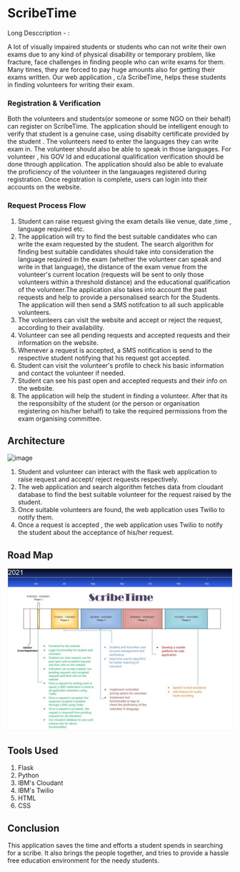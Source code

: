 # ScribeTime
Long Desccription - :

A lot of visually impaired students or students who can not write their own exams due to any kind of physical disability or temporary problem, like fracture, face challenges in finding people who can write exams for them. Many times, they are forced to pay huge amounts also for getting their exams written. Our web application , c/a ScribeTime, helps these students in finding volunteers for writing their exam. 

### Registration & Verification

Both the volunteers and students(or someone or some NGO on their behalf) can register on ScribeTime. The application should be intelligent enough to verify that student is a genuine case, using disabilty certificate provided by the student . The volunteers need to enter the languages they can write exam in. The volunteer should also be able to speak in those languages. For volunteer , his GOV Id and educational qualification verification should be done through application. The application should also be able to evaluate the proficiency of the volunteer in the langauages registered  during registration. Once registration is complete, users can login into their accounts on the website.

### Request Process Flow

1. Student can raise request giving the exam details like venue, date ,time , language required etc. 
2. The application will try to find the best suitable candidates who can write the exam requested by the student. The search algorithm for finding best suitable candidates should take into consideration the language required in the exam (whether the volunteer can speak and write in that language), the distance of the exam venue from the volunteer's current location (requests will be sent to only those volunteers within a threshold distance) and the educational qualification of the volunteer.The application also takes into account the past requests and help to provide a personalised search for the Students. The application will then send a SMS notifcation to all such applicable volunteers. 
3. The volunteers can visit the website and accept or reject the request, according to their availability. 
4. Volunteer can  see all  pending requests and accepted requests and their information on the website. 
5. Whenever a request is accepted, a SMS notification is send to the respective student notifying that his request got accepted. 
6. Student can visit the volunteer's profile to check his basic information and contact the volunteer if needed.
7. Student can see his past open and accepted requests and their info on the website. 
8. The application will help the student in finding a volunteer. After that its the responsibilty of the student (or the person or organisation registering on his/her behalf) to take the required permissions from the exam organising committee.


## Architecture

![image](https://user-images.githubusercontent.com/86035844/122547027-3a0e3180-d04d-11eb-9686-2da049df6dcc.png)

1. Student and volunteer can interact with the flask web application to raise request and accept/ reject requests respectively.
2. The web application and search algorithm fetches data from cloudant database to find the best suitable volunteer for the request raised by the student.
3. Once suitable volunteers are found, the web application uses Twilio to notify them.
4. Once a request is accepted , the web application uses Twilio to notify the student about the acceptance of his/her request.

## Road Map
![image](road_map.jpg)

## Tools Used
1. Flask
2. Python
3. IBM's Cloudant
4. IBM's Twilio
5. HTML
6. CSS

## Conclusion
This application saves the time and efforts a student spends in searching for a scribe. It also brings the people together, and tries to provide a hassle free education environment for the needy students. 



